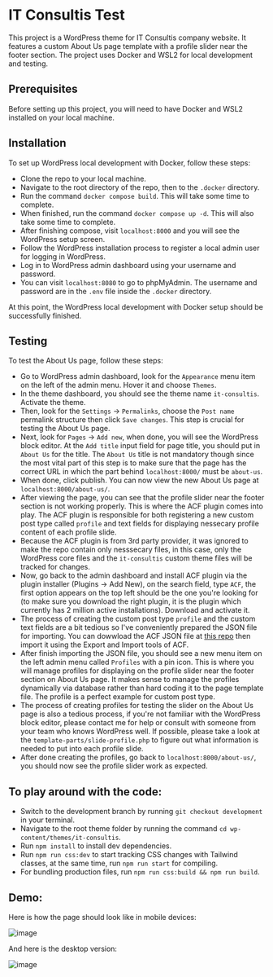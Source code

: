 # IT Consultis Test
This project is a WordPress theme for IT Consultis company website. It features a custom About Us page template with a profile slider near the footer section. The project uses Docker and WSL2 for local development and testing.
## Prerequisites
Before setting up this project, you will need to have Docker and WSL2 installed on your local machine.
## Installation
To set up WordPress local development with Docker, follow these steps:
* Clone the repo to your local machine.
* Navigate to the root directory of the repo, then to the `.docker` directory.
* Run the command `docker compose build`. This will take some time to complete.
* When finished, run the command `docker compose up -d`. This will also take some time to complete.
* After finishing compose, visit `localhost:8000` and you will see the WordPress setup screen.
* Follow the WordPress installation process to register a local admin user for logging in WordPress.
* Log in to WordPress admin dashboard using your username and password.
* You can visit `localhost:8080` to go to phpMyAdmin. The username and password are in the `.env` file inside the `.docker` directory. 

At this point, the WordPress local development with Docker setup should be successfully finished.

## Testing
To test the About Us page, follow these steps:
* Go to WordPress admin dashboard, look for the `Appearance` menu item on the left of the admin menu. Hover it and choose `Themes`.
* In the theme dashboard, you should see the theme name `it-consultis`. Activate the theme.
* Then, look for the `Settings` -> `Permalinks`, choose the `Post name` permalink structure then click `Save changes`. This step is crucial for testing the About Us page.
* Next, look for `Pages` -> `Add new`, when done, you will see the WordPress block editor. At the `Add title` input field for page title, you should put in `About Us` for the title. The `About Us` title is not mandatory though since the most vital part of this step is to make sure that the page has the correct URL in which the part behind `localhost:8000/` must be `about-us`.
* When done, click publish. You can now view the new About Us page at `localhost:8000/about-us/`.
* After viewing the page, you can see that the profile slider near the footer section is not working properly. This is where the ACF plugin comes into play. The ACF plugin is responsible for both registering a new custom post type called `profile` and text fields for displaying nessecary profile content of each profile slide.
* Because the ACF plugin is from 3rd party provider, it was ignored to make the repo contain only nesssecary files, in this case, only the WordPress core files and the `it-consultis` custom theme files will be tracked for changes.
* Now, go back to the admin dashboard and install ACF plugin via the plugin installer (Plugins -> Add New), on the search field, type `ACF`, the first option appears on the top left should be the one you're looking for (to make sure you download the right plugin, it is the plugin which currently has 2 million active installations). Download and activate it.
* The process of creating the custom post type `profile` and the custom text fields are a bit tedious so I've conveniently prepared the JSON file for importing. You can dowwload the ACF JSON file at [this repo](https://github.com/thongtr-dev/it-consultis-test-acf-json) then import it using the Export and Import tools of ACF.
* After finish importing the JSON file, you should see a new menu item on the left admin menu called `Profiles` with a pin icon. This is where you will manage profiles for displaying on the profile slider near the footer section on About Us page. It makes sense to manage the profiles dynamically via database rather than hard coding it to the page template file. The profile is a perfect example for custom post type.
* The process of creating profiles for testing the slider on the About Us page is also a tedious process, if you're not familiar with the WordPress block editor, please contact me for help or consult with someone from your team who knows WordPress well. If possible, please take a look at the `template-parts/slide-profile.php` to figure out what information is needed to put into each profile slide.
* After done creating the profiles, go back to `localhost:8000/about-us/`, you should now see the profile slider work as expected.

## To play around with the code:
* Switch to the development branch by running `git checkout development` in your terminal.
* Navigate to the root theme folder by running the command `cd wp-content/themes/it-consultis`.
* Run `npm install` to install dev dependencies.
* Run `npm run css:dev` to start tracking CSS changes with Tailwind classes, at the same time, run `npm run start` for compiling.
* For bundling production files, run `npm run css:build && npm run build`.

## Demo:
Here is how the page should look like in mobile devices:

![image](https://github.com/thongtr-dev/it-consultis-test/assets/105508303/a2780672-a78f-46f2-b551-ab2109e8a89a)

And here is the desktop version:

![image](https://github.com/thongtr-dev/it-consultis-test/assets/105508303/e27d9028-00e9-4202-96e4-3aabdc7bf06c)

